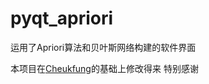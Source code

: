 # pyqt_apriori
运用了Apriori算法和贝叶斯网络构建的软件界面

本项目在[Cheukfung](https://github.com/Cheukfung/pyqt-fluent-widgets-template.git)的基础上修改得来 特别感谢
